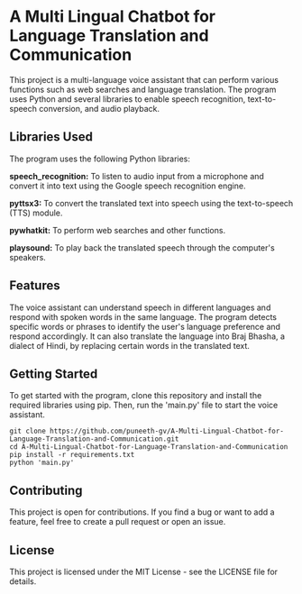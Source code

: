 # A Multi Lingual Chatbot for Language Translation and Communication
This project is a multi-language voice assistant that can perform various functions such as web searches and language translation. The program uses Python and several libraries to enable speech recognition, text-to-speech conversion, and audio playback.

## Libraries Used
The program uses the following Python libraries:

**speech_recognition:** To listen to audio input from a microphone and convert it into text using the Google speech recognition engine.

**pyttsx3:** To convert the translated text into speech using the text-to-speech (TTS) module.

**pywhatkit:** To perform web searches and other functions.

**playsound:** To play back the translated speech through the computer's speakers.

## Features
The voice assistant can understand speech in different languages and respond with spoken words in the same language. The program detects specific words or phrases to identify the user's language preference and respond accordingly. It can also translate the language into Braj Bhasha, a dialect of Hindi, by replacing certain words in the translated text.

## Getting Started
To get started with the program, clone this repository and install the required libraries using pip. Then, run the 'main.py' file to start the voice assistant.

```
git clone https://github.com/puneeth-gv/A-Multi-Lingual-Chatbot-for-Language-Translation-and-Communication.git
cd A-Multi-Lingual-Chatbot-for-Language-Translation-and-Communication
pip install -r requirements.txt
python 'main.py'
```
## Contributing
This project is open for contributions. If you find a bug or want to add a feature, feel free to create a pull request or open an issue.

## License
This project is licensed under the MIT License - see the LICENSE file for details.
